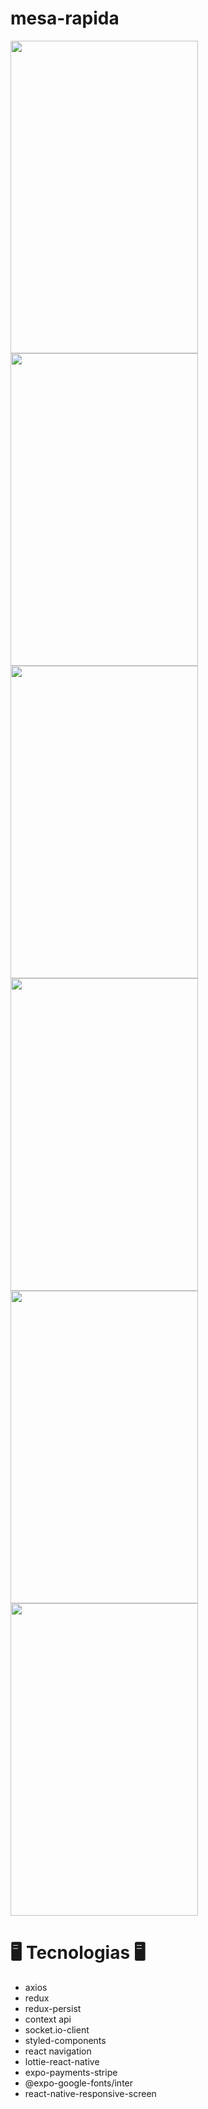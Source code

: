 # mesa-rapida

<img src="https://user-images.githubusercontent.com/62677231/118904854-07a7d200-b8f1-11eb-98ea-a3cf5b008494.jpg" width="300" height="500"><img src="https://user-images.githubusercontent.com/62677231/118904866-0d9db300-b8f1-11eb-8426-b5dff1c2161d.jpg" width="300" height="500">
<img src="https://user-images.githubusercontent.com/62677231/118904878-14c4c100-b8f1-11eb-9f5e-45cea066fbb4.jpg" width="300" height="500">
<img src="https://user-images.githubusercontent.com/62677231/118904885-18f0de80-b8f1-11eb-9e78-1f118f2e7931.jpg" width="300" height="500">
<img src="https://user-images.githubusercontent.com/62677231/118904890-1c846580-b8f1-11eb-9d3d-06ed2c335cdf.jpg" width="300" height="500">
<img src="https://user-images.githubusercontent.com/62677231/118904894-1f7f5600-b8f1-11eb-9496-b2c9de64647f.jpg" width="300" height="500">

# 🖥 Tecnologias 🖥
- axios
- redux
- redux-persist
- context api
- socket.io-client
- styled-components
- react navigation
- lottie-react-native
- expo-payments-stripe
- @expo-google-fonts/inter
- react-native-responsive-screen
